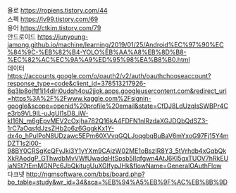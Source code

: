 욜로 https://ropiens.tistory.com/44 <br />
스펙 https://lv99.tistory.com/69 <br />
용어 https://ctkim.tistory.com/79 <br />
안드로이드 https://junyoung-jamong.github.io/machine/learning/2019/01/25/Android%EC%97%90%EC%84%9C-%EB%82%B4-YOLO%EB%AA%A8%EB%8D%B8-%EC%82%AC%EC%9A%A9%ED%95%98%EA%B8%B0.html <br />
데이터 https://accounts.google.com/o/oauth2/v2/auth/oauthchooseaccount?response_type=code&client_id=378513217926-6q3lp8ojftf1i14dlrj0udqh4ou2jjok.apps.googleusercontent.com&redirect_uri=https%3A%2F%2Fwww.kaggle.com%2Fsignin-google&scope=openid%20profile%20email&state=CfDJ8LdUzqlsSWBPr4Ce3rb9VL9IL-uJgUI1sD8_iW-kI16N_m6gEpvMEV2cOxjha782Q16kA4FDFN1nlRzdaXGJDQbQdSZ3-1rC7aOqsfdJzsZHb2p6z6GqgkKx1Y-dx4o_hPuIPoN8UDzawc5EPm60XVvqGQLJoqgbqBuBaV6mYxoG97Fj15Y4mDZT1s2l00-98BY0CRSgKcQFyJki3Y1yYXm9CAjzW02ME1oBszIR8Y3_5tVrhdb4xGqbQkXkRAodgP_GThwdbMvVWfUwadqHtSpsb5IIqfgwn4AtJ6KI5gxTUOV7hRkEUjaNSt7tEmMGNPc6JbQkitugUuXGIfypJHk&flowName=GeneralOAuthFlow <br />
다크넷 http://ngmsoftware.com/bbs/board.php?bo_table=study&wr_id=34&sca=%EB%94%A5%EB%9F%AC%EB%8B%9D
